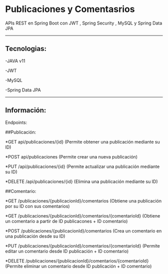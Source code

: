 # Publicaciones y Comentasrios

APIs REST en Spring Boot con JWT , Spring Security , MySQL y Spring Data JPA

-------------------------------

## Tecnologias:

-JAVA v11

-JWT

-MySQL

-Spring Data JPA

-------------------------------

## Información:

Endpoints:

##Publicación:

*GET
api/publicaciones/{id}
(Permite obtener una publicación mediante su ID)

*POST
api/publicaciones
(Permite crear una nueva publicación)

*PUT
/api/publicaciones/{id}
(Permite actualizar una publicación mediante su ID)

*DELETE
/api/publicaciones/{id}
(Elimina una publicación mediante su ID)

##Comentario:

*GET
/publicaciones/{publicacionId}/comentarios
(Obtiene una publicación por su ID con sus comentarios)

*GET
/publicaciones/{publicacionId}/comentarios/{comentarioId}
(Obtiene un comentario a partir de ID publicacones + ID comentario)

*POST
/publicaciones/{publicacionId}/comentarios
(Crea un comentario en una publicación desde su ID)

*PUT
/publicaciones/{publicacionId}/comentarios/{comentarioId}
(Permite editar un comentario desde ID publicación + ID comentario)

*DELETE
/publicaciones/{publicacionId}/comentarios/{comentarioId}
(Permite eliminar un comentario desde ID publicación + ID comentario)
